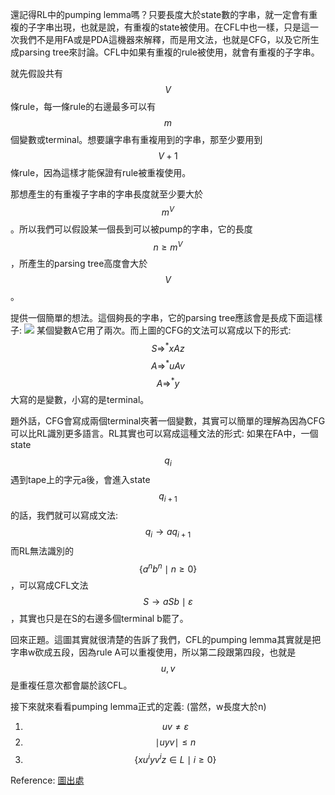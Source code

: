 還記得RL中的pumping lemma嗎？只要長度大於state數的字串，就一定會有重複的子字串出現，也就是說，有重複的state被使用。在CFL中也一樣，只是這一次我們不是用FA或是PDA這機器來解釋，而是用文法，也就是CFG，以及它所生成parsing tree來討論。CFL中如果有重複的rule被使用，就會有重複的子字串。

就先假設共有$$V$$條rule，每一條rule的右邊最多可以有$$m$$個變數或terminal。想要讓字串有重複用到的字串，那至少要用到$$V+1$$條rule，因為這樣才能保證有rule被重複使用。

那想產生的有重複子字串的字串長度就至少要大於$$m^{V}$$。所以我們可以假設某一個長到可以被pump的字串，它的長度$$n \geq m^{V}$$，所產生的parsing tree高度會大於$${V}$$。

提供一個簡單的想法。這個夠長的字串，它的parsing tree應該會是長成下面這樣子:
![](https://i.imgur.com/p6oYKYz.png)
某個變數A它用了兩次。而上圖的CFG的文法可以寫成以下的形式:
$$S \Rightarrow^* xAz$$
$$A \Rightarrow^* uAv$$
$$A \Rightarrow^* y$$
大寫的是變數，小寫的是terminal。

題外話，CFG會寫成兩個terminal夾著一個變數，其實可以簡單的理解為因為CFG可以比RL識別更多語言。RL其實也可以寫成這種文法的形式: 如果在FA中，一個state $$q_i$$遇到tape上的字元a後，會進入state $$q_{i+1}$$的話，我們就可以寫成文法:
$$q_i \rightarrow aq_{i+1}$$
而RL無法識別的$$\{a^nb^n \mid n \geq 0\}$$，可以寫成CFL文法
$$S \rightarrow aSb \mid \varepsilon$$，其實也只是在S的右邊多個terminal b罷了。

回來正題。這圖其實就很清楚的告訴了我們，CFL的pumping lemma其實就是把字串w砍成五段，因為rule A可以重複使用，所以第二段跟第四段，也就是$$u,v$$是重複任意次都會屬於該CFL。

接下來就來看看pumping lemma正式的定義:
(當然，w長度大於n)
1. $$uv \neq \varepsilon$$
2. $$\mid uyv\mid \leq n$$
3. $$\{xu^iyv^iz \in L \mid i \geq 0\}$$

Reference:
[圖出處](http://web.cecs.pdx.edu/~sheard/course/CS581/notes/ContextFreePumpingLemma.pdf)
